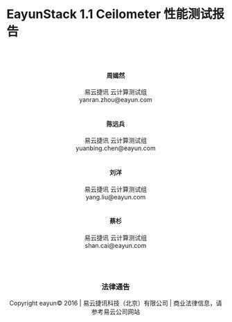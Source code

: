 # EayunStack 1.1 Ceilometer 性能测试报告

</br>
</br>
<center><h4>周嫣然</h4></center>
<center>易云捷讯 云计算测试组</br>yanran.zhou@eayun.com</center>
</br>
<center><h4>陈远兵</h4></center>
<center>易云捷讯 云计算测试组</br>yuanbing.chen@eayun.com</center>
</br>
<center><h4>刘洋</h4></center>
<center>易云捷讯 云计算测试组</br>yang.liu@eayun.com</center>
</br>
<center><h4>蔡杉</h4></center>
<center>易云捷讯 云计算测试组</br>shan.cai@eayun.com</center>
</br>
</br>
</br>
<center><h3>法律通告</h3></center>
<center>Copyright eayun© 2016 | 易云捷讯科技（北京）有限公司 | 商业法律信息，请参考易云公司网站</center>

